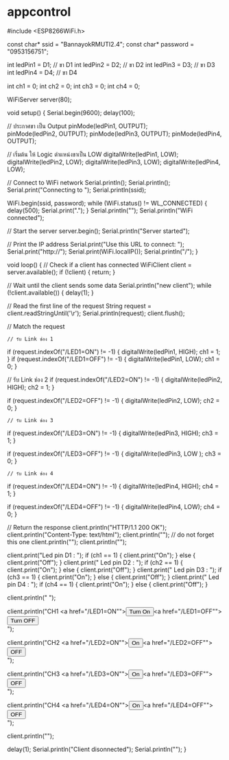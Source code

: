 # appcontrol
#include <ESP8266WiFi.h>

const char* ssid = "BannayokRMUTI2.4";
const char* password = "0953156751";

int ledPin1 = D1; // ขา D1
int ledPin2 = D2; // ขา D2
int ledPin3 = D3; // ขา D3
int ledPin4 = D4; // ขา D4

int ch1 = 0;
int ch2 = 0;
int ch3 = 0;
int ch4 = 0;

WiFiServer server(80);

void setup() {
  Serial.begin(9600);
  delay(100);

  // ประกาศขา เป็น Output
  pinMode(ledPin1, OUTPUT);  
  pinMode(ledPin2, OUTPUT);
  pinMode(ledPin3, OUTPUT);
  pinMode(ledPin4, OUTPUT);

  // เริ่มต้น ให้ Logic ตำแหน่งขาเป็น LOW
  digitalWrite(ledPin1, LOW);   
  digitalWrite(ledPin2, LOW);
  digitalWrite(ledPin3, LOW);
  digitalWrite(ledPin4, LOW);

  // Connect to WiFi network
  Serial.println();
  Serial.println();
  Serial.print("Connecting to ");
  Serial.println(ssid);

  WiFi.begin(ssid, password);
  while (WiFi.status() != WL_CONNECTED) {
    delay(500);
    Serial.print(".");
  }
  Serial.println("");
  Serial.println("WiFi connected");

  // Start the server
  server.begin();
  Serial.println("Server started");

  // Print the IP address
  Serial.print("Use this URL to connect: ");
  Serial.print("http://");
  Serial.print(WiFi.localIP());
  Serial.println("/");
}

void loop() {
  // Check if a client has connected
  WiFiClient client = server.available();
  if (!client) {
    return;
  }

  // Wait until the client sends some data
  Serial.println("new client");
  while (!client.available()) {
    delay(1);
  }

  // Read the first line of the request
  String request = client.readStringUntil('\r');
  Serial.println(request);
  client.flush();

  // Match the request

    // รับ Link ช่อง 1 

  if (request.indexOf("/LED1=ON") != -1) {
    digitalWrite(ledPin1, HIGH);
    ch1 = 1;
  }
  if (request.indexOf("/LED1=OFF") != -1) {
    digitalWrite(ledPin1, LOW);
    ch1 = 0;
  }

  // รับ Link ช่อง 2
  if (request.indexOf("/LED2=ON") != -1) {
    digitalWrite(ledPin2, HIGH);
    ch2 = 1;
  }

  if (request.indexOf("/LED2=OFF") != -1) {
    digitalWrite(ledPin2, LOW);
    ch2 = 0;
  }

    // รับ Link ช่อง 3
  if (request.indexOf("/LED3=ON") != -1) {
    digitalWrite(ledPin3, HIGH);
    ch3 = 1;
  }

  if (request.indexOf("/LED3=OFF") != -1) {
    digitalWrite(ledPin3, LOW );
    ch3 = 0;
  }

    // รับ Link ช่อง 4
  if (request.indexOf("/LED4=ON") != -1) {
    digitalWrite(ledPin4, HIGH);
    ch4 = 1;
  }

  if (request.indexOf("/LED4=OFF") != -1) {
    digitalWrite(ledPin4, LOW);
    ch4 = 0;
  }

  // Return the response
  client.println("HTTP/1.1 200 OK");
  client.println("Content-Type: text/html");
  client.println(""); // do not forget this one
  client.println("");
  client.println("");

  client.print("Led pin D1 : ");
  if (ch1 == 1) {
    client.print("On");
  } else {
    client.print("Off");
  }
  client.print(" Led pin D2 : ");
  if (ch2 == 1) {
    client.print("On");
  } else {
    client.print("Off");
  }
  client.print(" Led pin D3 : ");
  if (ch3 == 1) {
    client.print("On");
  } else {
    client.print("Off");
  }
  client.print(" Led pin D4 : ");
  if (ch4 == 1) {
    client.print("On");
  } else {
    client.print("Off");
  }

 client.println(" ");

client.println("CH1 <a href=\"/LED1=ON\"\"><button>Turn On </button></a><a href=\"/LED1=OFF\"\"><button>Turn OFF </button></a><br>");

client.println("CH2 <a href=\"/LED2=ON\"\"><button> On </button></a><a href=\"/LED2=OFF\"\"><button> OFF </button></a><br>"); 

client.println("CH3 <a href=\"/LED3=ON\"\"><button> On </button></a><a href=\"/LED3=OFF\"\"><button> OFF </button></a><br>");

client.println("CH4 <a href=\"/LED4=ON\"\"><button> On </button></a><a href=\"/LED4=OFF\"\"><button> OFF </button></a><br>");

  client.println("");

  delay(1);
  Serial.println("Client disonnected");
  Serial.println("");
}
